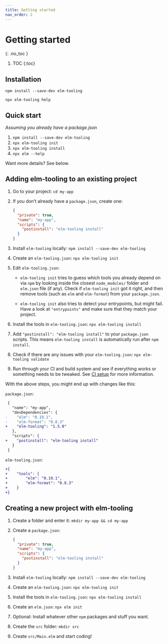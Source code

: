 ```yaml
---
title: Getting started
nav_order: 2
---
```


<!-- prettier-ignore-start -->

# Getting started
{: .no_toc }

1. TOC
{:toc}

<!-- prettier-ignore-end -->

## Installation

```
npm install --save-dev elm-tooling
```

```
npx elm-tooling help
```

## Quick start

_Assuming you already have a package.json_

1. `npm install --save-dev elm-tooling`
2. `npx elm-tooling init`
3. `npx elm-tooling install`
4. `npx elm --help`

Want more details? See below.

## Adding elm-tooling to an existing project

1. Go to your project: `cd my-app`

2. If you don’t already have a `package.json`, create one:

   ```json
   {
     "private": true,
     "name": "my-app",
     "scripts": {
       "postinstall": "elm-tooling install"
     }
   }
   ```

3. Install `elm-tooling` locally: `npm install --save-dev elm-tooling`

4. Create an `elm-tooling.json`: `npx elm-tooling init`

5. Edit `elm-tooling.json`:

   - `elm-tooling init` tries to guess which tools you already depend on via `npm` by looking inside the closest `node_modules/` folder and `elm.json` file (if any). Check if `elm-tooling init` got it right, and then remove tools (such as `elm` and `elm-format`) from your `package.json`.

   - `elm-tooling init` also tries to detect your entrypoints, but might fail. Have a look at `"entrypoints"` and make sure that they match your project.

6. Install the tools in `elm-tooling.json`: `npx elm-tooling install`

7. Add `"postinstall": "elm-tooling install"` to your `package.json` scripts. This means `elm-tooling install` is automatically run after `npm install`.

8. Check if there are any issues with your `elm-tooling.json`: `npx elm-tooling validate`

9. Run through your CI and build system and see if everything works or something needs to be tweaked. See [CI setup](../ci) for more information.

With the above steps, you might end up with changes like this:

`package.json`:

```diff
 {
   "name": "my-app",
   "devDependencies": {
-    "elm": "0.19.1",
-    "elm-format": "0.8.3"
+    "elm-tooling": "1.5.0"
   },
   "scripts": {
+    "postinstall": "elm-tooling install"
   }
 }
```

`elm-tooling.json`:

```diff
+{
+    "tools": {
+        "elm": "0.19.1",
+        "elm-format": "0.8.3"
+    }
+}
```

## Creating a new project with elm-tooling

1. Create a folder and enter it: `mkdir my-app && cd my-app`

2. Create a `package.json`:

   ```json
   {
     "private": true,
     "name": "my-app",
     "scripts": {
       "postinstall": "elm-tooling install"
     }
   }
   ```

3. Install `elm-tooling` locally: `npm install --save-dev elm-tooling`

4. Create an `elm-tooling.json`: `npx elm-tooling init`

5. Install the tools in `elm-tooling.json`: `npx elm-tooling install`

6. Create an `elm.json`: `npx elm init`

7. Optional: Install whatever other `npm` packages and stuff you want.

8. Create the `src` folder: `mkdir src`

9. Create `src/Main.elm` and start coding!
